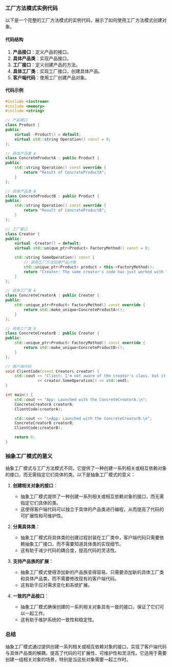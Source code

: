 ### 工厂方法模式实例代码

以下是一个完整的工厂方法模式的实例代码，展示了如何使用工厂方法模式创建对象。

#### 代码结构

1. **产品接口**：定义产品的接口。
2. **具体产品类**：实现产品接口。
3. **工厂接口**：定义创建产品的方法。
4. **具体工厂类**：实现工厂接口，创建具体产品。
5. **客户端代码**：使用工厂创建产品对象。

#### 代码示例

```cpp
#include <iostream>
#include <memory>
#include <string>

// 产品接口
class Product {
public:
    virtual ~Product() = default;
    virtual std::string Operation() const = 0;
};

// 具体产品类 A
class ConcreteProductA : public Product {
public:
    std::string Operation() const override {
        return "Result of ConcreteProductA";
    }
};

// 具体产品类 B
class ConcreteProductB : public Product {
public:
    std::string Operation() const override {
        return "Result of ConcreteProductB";
    }
};

// 工厂接口
class Creator {
public:
    virtual ~Creator() = default;
    virtual std::unique_ptr<Product> FactoryMethod() const = 0;

    std::string SomeOperation() const {
        // 调用工厂方法创建产品对象
        std::unique_ptr<Product> product = this->FactoryMethod();
        return "Creator: The same creator's code has just worked with " + product->Operation();
    }
};

// 具体工厂类 A
class ConcreteCreatorA : public Creator {
public:
    std::unique_ptr<Product> FactoryMethod() const override {
        return std::make_unique<ConcreteProductA>();
    }
};

// 具体工厂类 B
class ConcreteCreatorB : public Creator {
public:
    std::unique_ptr<Product> FactoryMethod() const override {
        return std::make_unique<ConcreteProductB>();
    }
};

// 客户端代码
void ClientCode(const Creator& creator) {
    std::cout << "Client: I'm not aware of the creator's class, but it still works.\n"
              << creator.SomeOperation() << std::endl;
}

int main() {
    std::cout << "App: Launched with the ConcreteCreatorA.\n";
    ConcreteCreatorA creatorA;
    ClientCode(creatorA);

    std::cout << "\nApp: Launched with the ConcreteCreatorB.\n";
    ConcreteCreatorB creatorB;
    ClientCode(creatorB);

    return 0;
}
```

### 抽象工厂模式的意义

抽象工厂模式与工厂方法模式不同，它提供了一种创建一系列相关或相互依赖对象的接口，而无需指定它们具体的类。以下是抽象工厂模式的意义：

1. **创建相关对象的接口**：
   - 抽象工厂模式提供了一种创建一系列相关或相互依赖对象的接口，而无需指定它们具体的类。
   - 这使得客户端代码可以独立于具体的产品类进行编程，从而提高了代码的可扩展性和可维护性。

2. **分离具体类**：
   - 抽象工厂模式将具体类的创建过程封装在工厂类中，客户端代码只需要依赖抽象工厂接口，而不需要知道具体类的实现细节。
   - 这有助于减少代码的耦合度，提高代码的灵活性。

3. **支持产品族的扩展**：
   - 抽象工厂模式使得添加新的产品族变得容易。只需要添加新的具体工厂类和具体产品类，而不需要修改现有的客户端代码。
   - 这有助于应对需求变化和系统扩展。

4. **一致的产品接口**：
   - 抽象工厂模式确保创建的一系列相关对象具有一致的接口，保证了它们可以一起工作。
   - 这有助于维护系统的一致性和稳定性。

### 总结

抽象工厂模式通过提供创建一系列相关或相互依赖对象的接口，实现了客户端代码与具体产品类的解耦，提高了代码的可扩展性、可维护性和灵活性。它适用于需要创建一组相关对象的场景，特别是当这些对象需要一起工作时。